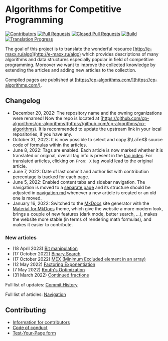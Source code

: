 # Algorithms for Competitive Programming

[![Contributors](https://img.shields.io/github/contributors/cp-algorithms/cp-algorithms.svg)](https://github.com/cp-algorithms/cp-algorithms/graphs/contributors)
[![Pull Requests](https://img.shields.io/github/issues-pr/cp-algorithms/cp-algorithms.svg)](https://github.com/cp-algorithms/cp-algorithms/pulls)
[![Closed Pull Requests](https://img.shields.io/github/issues-pr-closed/cp-algorithms/cp-algorithms.svg)](https://github.com/cp-algorithms/cp-algorithms/pulls?q=is%3Apr+is%3Aclosed)
[![Build](https://github.com/cp-algorithms/cp-algorithms/workflows/test/badge.svg)](https://github.com/cp-algorithms/cp-algorithms/actions?query=branch%3Amaster+workflow%3Atest)
[![Translation Progress](https://img.shields.io/badge/translation_progress-85.2%25-yellowgreen.svg)](https://github.com/cp-algorithms/cp-algorithms/wiki/Translation-Progress)

The goal of this project is to translate the wonderful resource
[http://e-maxx.ru/algo](http://e-maxx.ru/algo) which provides descriptions of many algorithms
and data structures especially popular in field of competitive programming.
Moreover we want to improve the collected knowledge by extending the articles
and adding new articles to the collection.

Compiled pages are published at [https://cp-algorithms.com/](https://cp-algorithms.com/).

## Changelog

- December 20, 2022: The repository name and the owning organizations were renamed! Now the repo is located at [https://github.com/cp-algorithms/cp-algorithms](https://github.com/cp-algorithms/cp-algorithms). It is recommended to update the upstream link in your local repositories, if you have any.
- October 31, 2022: It is now possible to select and copy $\LaTeX$ source code of formulas within the articles.
- June 8, 2022: Tags are enabled. Each article is now marked whether it is translated or original, overall tag info is present in the [tag index](https://cp-algorithms.com/tags.html). For translated articles, clicking on `From: X` tag would lead to the original article.
- June 7, 2022: Date of last commit and author list with contribution percentage is tracked for each page.
- June 5, 2022: Enabled content tabs and sidebar navigation. The navigation is moved to a [separate page](https://cp-algorithms.com/navigation.html) and its structure should be adjusted in [navigation.md](https://github.com/cp-algorithms/cp-algorithms/blob/master/src/navigation.md) whenever a new article is created or an old one is moved.
- January 16, 2022: Switched to the [MkDocs](https://www.mkdocs.org/) site generator with the [Material for MkDocs](https://squidfunk.github.io/mkdocs-material/) theme, which give the website a more modern look, brings a couple of new features (dark mode, better search, ...), makes the website more stable (in terms of rendering math formulas), and makes it easier to contribute.

### New articles

- (18 April 2023) [Bit manipulation](https://cp-algorithms.com/algebra/bit-manipulation.md)
- (17 October 2022) [Binary Search](https://cp-algorithms.com/num_methods/binary_search.html)
- (17 October 2022) [MEX (Minimum Excluded element in an array)](https://cp-algorithms.com/sequences/mex.html)
- (12 May 2022) [Factoring Exponentiation](https://cp-algorithms.com/algebra/factoring-exp.html)
- (7 May 2022) [Knuth's Optimization](https://cp-algorithms.com/dynamic_programming/knuth-optimization.html)
- (31 March 2022) [Continued fractions](https://cp-algorithms.com/algebra/continued-fractions.html)

Full list of updates: [Commit History](https://github.com/cp-algorithms/cp-algorithms/commits/master)

Full list of articles: [Navigation](https://cp-algorithms.com/navigation.html)

## Contributing

- [Information for contributors](https://cp-algorithms.com/contrib.html)
- [Code of conduct](https://cp-algorithms.com/code_of_conduct.html)
- [Test-Your-Page form](https://cp-algorithms.com/preview.html)
